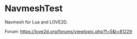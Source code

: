 # NavmeshTest
Navmesh for Lua and LOVE2D.

Forum: https://love2d.org/forums/viewtopic.php?f=5&t=81229
